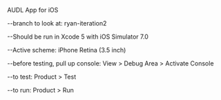 AUDL App for iOS

--branch to look at: ryan-iteration2

--Should be run in Xcode 5 with iOS Simulator 7.0

--Active scheme: iPhone Retina (3.5 inch)

--before testing, pull up console: View > Debug Area > Activate Console

--to test: Product > Test

--to run: Product > Run
